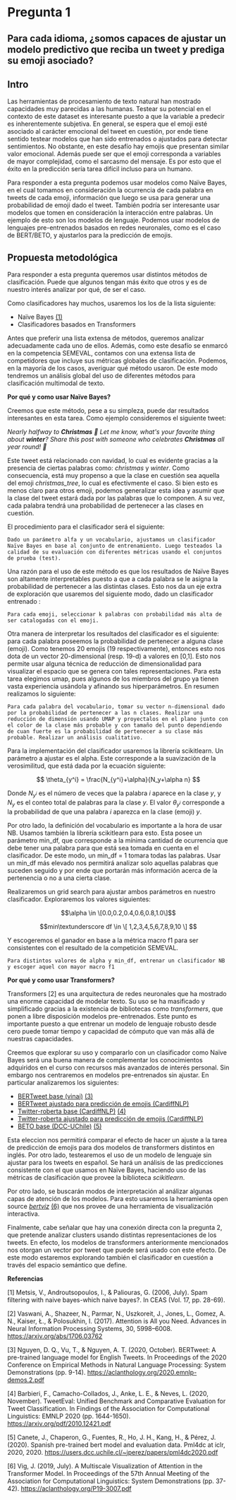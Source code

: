 # Pregunta 1

## Para cada idioma, ¿somos capaces de ajustar un modelo predictivo que reciba un tweet y prediga su emoji asociado?

## Intro
Las herramientas de procesamiento de texto natural han mostrado capacidades muy parecidas a las humanas. Testear su potencial en el contexto de este dataset es interesante puesto a que la variable a predecir es inherentemente subjetiva. En general, se espera que el emoji esté asociado al carácter emocional del tweet en cuestión, por ende tiene sentido testear modelos que han sido entrenados o ajustados para detectar sentimientos. No obstante, en este desafío hay emojis que presentan similar valor emocional. Además puede ser que el emoji corresponda a variables de mayor complejidad, como el sarcasmo del mensaje. Es por esto que el éxito en la predicción sería tarea difícil incluso para un humano.

Para responder a esta pregunta podemos usar modelos como Naïve Bayes, en el cual tomamos en consideración la ocurrencia de cada palabra en tweets de cada emoji, información que luego se usa para generar una probabilidad de emoji dado el tweet. También podría ser interesante usar modelos que tomen en consideración la interacción entre palabras. Un ejemplo de esto son los modelos de lenguaje. Podemos usar modelos de lenguajes pre-entrenados basados en redes neuronales, como es el caso de BERT/BETO, y ajustarlos para la predicción de emojis.


## Propuesta metodológica

Para responder a esta pregunta queremos usar distintos métodos de clasificación. Puede que algunos tengan más éxito que otros y es de nuestro interés analizar por qué, de ser el caso.

Como clasificadores hay muchos, usaremos los los de la lista siguiente:
- Naïve Bayes [(1)](#ref1)
- Clasificadores basados en Transformers

Antes que preferir una lista extensa de métodos, queremos analizar adecuadamente cada uno de ellos. Además, como este desafío se enmarcó en la competencia SEMEVAL, contamos con una extensa lista de competidores que incluye sus métricas globales de clasificación. Podemos, en la mayoría de los casos, averiguar qué método usaron. De este modo tendremos un análisis global del uso de diferentes métodos para clasificación multimodal de texto.

**Por qué y como usar Naïve Bayes?**

Creemos que este método, pese a su simpleza, puede dar resultados interesantes en esta tarea. Como ejemplo consideremos el siguiente tweet:

_Nearly halfway to **Christmas** 🎄 
Let me know, what's your favorite thing about **winter**?
Share this post with someone who celebrates **Christmas** all year round! 🎄_

Este tweet está relacionado con navidad, lo cual es evidente gracias a la presencia de ciertas palabras como: _christmas_ y _winter_. Como consecuencia, está muy propenso a que la clase en cuestión sea aquella del emoji _christmas_tree_, lo cual es efectivmente el caso. Si bien esto es menos claro para otros emoji, podemos generalizar esta idea y asumir que la clase del tweet estará dada por las palabras que lo componen. A su vez, cada palabra tendrá una probabilidad de pertenecer a las clases en cuestión.

El procedimiento para el clasificador será el siguiente:

``` 
Dado un parámetro alfa y un vocabulario, ajustamos un clasificador Naïve Bayes en base al conjunto de entrenamiento. Luego testeados la calidad de su evaluación con diferentes métricas usando el conjuntos de prueba (test).
```

Una razón para el uso de este método es que los resultados de Naïve Bayes son altamente interpretables puesto a que a cada palabra se le asigna la probabilidad de pertenecer a las distintas clases. Esto nos da un eje extra de exploración que usaremos del siguiente modo, dado un clasificador entrenado : 

```
Para cada emoji, seleccionar k palabras con probabilidad más alta de ser catalogadas con el emoji.
```

Otra manera de interpretar los resultados del clasificador es el siguiente: para cada palabra poseemos la probabilidad de pertenecer a alguna clase (emoji). Como tenemos 20 emojis (19 respectivamente), entonces esto nos dota de un vector 20-dimensional (resp. 19-d) a valores en [0,1]. Esto nos permite usar alguna técnica de reducción de dimensionalidad para visualizar el espacio que se genera con tales representaciones. Para esta tarea elegimos umap, pues algunos de los miembros del grupo ya tienen vasta experiencia usándola y afinando sus hiperparámetros. En resumen realizamos lo siguiente:

```
Para cada palabra del vocabulario, tomar su vector n-dimensional dado por la probabilidad de pertenecer a las n clases. Realizar una reducción de dimensión usando UMAP y proyectalos en el plano junto con el color de la clase más probable y con tamaño del punto dependiendo de cuan fuerte es la probabilidad de pertenecer a su clase más probable. Realizar un análisis cualitativo.
```

Para la implementación del clasificador usaremos la librería scikitlearn. Un parámetro a ajustar es el alpha. Este corresponde a la suavización de la verosimilitud, que está dada por la ecuación siguiente:

$$ \theta_{y^i} = \frac{N_{y^i}+\alpha}{N_y+\alpha n} $$

Donde $N_{y^i}$ es el número de veces que la palabra $i$ aparece en la clase $y$, y $N_y$ es el conteo total de palabras para la clase $y$. El valor $\theta_{y^i}$ corresponde a la probabilidad de que una palabra $i$ aparezca en la clase (emoji) $y$.

Por otro lado, la definición del vocabulario es importante a la hora de usar NB. Usamos también la librería scikitlearn para esto. Esta posee un parámetro min_df, que corresponde a la mínima cantidad de ocurrencia que debe tener una palabra para que está sea tomada en cuenta en el clasificador. De este modo, un min_df = 1 tomara todas las palabras. Usar un min_df más elevado nos permitirá analizar solo aquellas palabras que suceden seguido y por ende que portarán más información acerca de la pertenencia o no a una cierta clase.

Realizaremos un grid search para ajustar ambos parámetros en nuestro clasificador. Exploraremos los valores siguientes:

$$\alpha \in \[0.0,0.2,0.4,0.6,0.8,1.0\]$$

$$min\textunderscore df \in \[ 1,2,3,4,5,6,7,8,9,10 \] $$

Y escogeremos el ganador en base a la métrica macro f1 para ser consistentes con el resultado de la competición SEMEVAL.

```
Para distintos valores de alpha y min_df, entrenar un clasificador NB y escoger aquel con mayor macro f1
```

**Por qué y como usar Transformers?**

Transformers [2] es una arquitectura de redes neuronales que ha mostrado una enorme capacidad de modelar texto. Su uso se ha masificado y simplificado gracias a la existencia de bibliotecas como _transformers_, que ponen a libre disposición modelos pre-entrenados. Este punto es importante puesto a que entrenar un modelo de lenguaje robusto desde cero puede tomar tiempo y capacidad de cómputo que van más allá de nuestras capacidades.

Creemos que explorar su uso y compararlo con un clasificador como Naïve Bayes será una buena manera de complementar los conocimientos adquiridos en el curso con recursos más avanzados de interés personal. Sin embargo nos centraremos en modelos pre-entrenados sin ajustar. En particular analizaremos los siguientes:
- [BERTweet base (vinai)](https://huggingface.co/docs/transformers/model_doc/bertweet) [(3)](#ref3)
- [BERTweet ajustado para predicción de emojis (CardiffNLP)](https://huggingface.co/cardiffnlp/bertweet-base-emoji)
- [Twitter-roberta base (CardiffNLP)](https://huggingface.co/cardiffnlp/twitter-roberta-base) [(4)](#ref4)
- [Twitter-roberta ajustado para predicción de emojis (CardiffNLP)](https://huggingface.co/cardiffnlp/twitter-roberta-base-emoji)
- [BETO base (DCC-UChile)](https://huggingface.co/dccuchile/bert-base-spanish-wwm-uncased) [(5)](#ref5)

Esta eleccion nos permitirá comparar el efecto de hacer un ajuste a la tarea de predicción de emojis para dos modelos de transformers distintos en inglés. Por otro lado, testearemos el uso de un modelo de lenguaje sin ajustar para los tweets en español. Se hará un análisis de las predicciones consistente con el que usamos en Naïve Bayes, haciendo uso de las métricas de clasificación que provee la biblioteca _scikitlearn_.

Por otro lado, se buscarán modos de interpretación al análizar algunas capas de atención de los modelos. Para esto usaremos la herramienta open source [_bertviz_](https://github.com/jessevig/bertviz) [(6)](#ref6) que nos provee de una herramienta de visualización interactiva.

Finalmente, cabe señalar que hay una conexión directa con la pregunta 2, que pretende analizar clusters usando distintas representaciones de los tweets. En efecto, los modelos de transformers anteriormente mencionados nos otorgan un vector por tweet que puede será usado con este efecto. De este modo estaremos explorando también el clasificador en cuestión a través del espacio semántico que define.

**Referencias**

<a name="ref1"></a>[1] Metsis, V., Androutsopoulos, I., & Paliouras, G. (2006, July). Spam filtering with naive bayes-which naive bayes?. In CEAS (Vol. 17, pp. 28-69).

<a name="ref2"></a>[2] Vaswani, A., Shazeer, N., Parmar, N., Uszkoreit, J., Jones, L., Gomez, A. N., Kaiser, Ł., & Polosukhin, I. (2017). Attention is All you Need. Advances in Neural Information Processing Systems, 30, 5998–6008. https://arxiv.org/abs/1706.03762

<a name="ref3"></a>[3] Nguyen, D. Q., Vu, T., & Nguyen, A. T. (2020, October). BERTweet: A pre-trained language model for English Tweets. In Proceedings of the 2020 Conference on Empirical Methods in Natural Language Processing: System Demonstrations (pp. 9-14). https://aclanthology.org/2020.emnlp-demos.2.pdf

<a name="ref4"></a>[4] Barbieri, F., Camacho-Collados, J., Anke, L. E., & Neves, L. (2020, November). TweetEval: Unified Benchmark and Comparative Evaluation for Tweet Classification. In Findings of the Association for Computational Linguistics: EMNLP 2020 (pp. 1644-1650). https://arxiv.org/pdf/2010.12421.pdf

<a name="ref5"></a>[5] Canete, J., Chaperon, G., Fuentes, R., Ho, J. H., Kang, H., & Pérez, J. (2020). Spanish pre-trained bert model and evaluation data. Pml4dc at iclr, 2020, 2020. https://users.dcc.uchile.cl/~jperez/papers/pml4dc2020.pdf

<a name="ref6"></a>[6] Vig, J. (2019, July). A Multiscale Visualization of Attention in the Transformer Model. In Proceedings of the 57th Annual Meeting of the Association for Computational Linguistics: System Demonstrations (pp. 37-42). https://aclanthology.org/P19-3007.pdf
